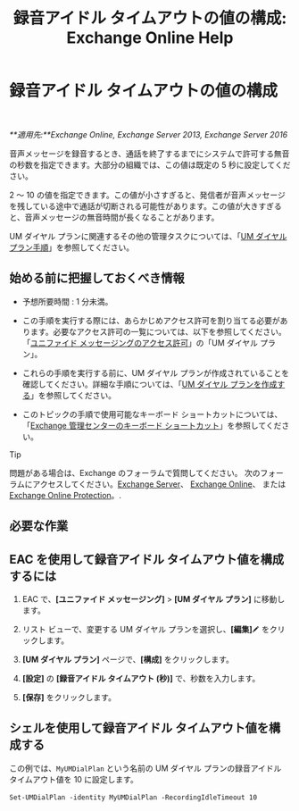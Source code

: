 ﻿---
title: '録音アイドル タイムアウトの値の構成: Exchange Online Help'
TOCTitle: 録音アイドル タイムアウトの値の構成
ms:assetid: a7fb9a09-fde9-447d-ad2c-95598405e99b
ms:mtpsurl: https://technet.microsoft.com/ja-jp/library/Ee423550(v=EXCHG.150)
ms:contentKeyID: 49896406
ms.date: 05/22/2018
mtps_version: v=EXCHG.150
ms.translationtype: HT
---

# 録音アイドル タイムアウトの値の構成

 

_**適用先:**Exchange Online, Exchange Server 2013, Exchange Server 2016_

音声メッセージを録音するとき、通話を終了するまでにシステムで許可する無音の秒数を指定できます。大部分の組織では、この値は既定の 5 秒に設定してください。

2 ～ 10 の値を指定できます。この値が小さすぎると、発信者が音声メッセージを残している途中で通話が切断される可能性があります。この値が大きすぎると、音声メッセージの無音時間が長くなることがあります。

UM ダイヤル プランに関連するその他の管理タスクについては、「[UM ダイヤル プラン手順](um-dial-plan-procedures-exchange-2013-help.md)」を参照してください。

## 始める前に把握しておくべき情報

  - 予想所要時間 : 1 分未満。

  - この手順を実行する際には、あらかじめアクセス許可を割り当てる必要があります。必要なアクセス許可の一覧については、以下を参照してください。「[ユニファイド メッセージングのアクセス許可](unified-messaging-permissions-exchange-2013-help.md)」の「UM ダイヤル プラン」。

  - これらの手順を実行する前に、UM ダイヤル プランが作成されていることを確認してください。詳細な手順については、「[UM ダイヤル プランを作成する](create-a-um-dial-plan-exchange-2013-help.md)」を参照してください。

  - このトピックの手順で使用可能なキーボード ショートカットについては、「[Exchange 管理センターのキーボード ショートカット](keyboard-shortcuts-in-the-exchange-admin-center-exchange-online-protection-help.md)」を参照してください。


> [!TIP]
> 問題がある場合は、Exchange のフォーラムで質問してください。 次のフォーラムにアクセスしてください。<A href="https://go.microsoft.com/fwlink/p/?linkid=60612">Exchange Server</A>、 <A href="https://go.microsoft.com/fwlink/p/?linkid=267542">Exchange Online</A>、 または <A href="https://go.microsoft.com/fwlink/p/?linkid=285351">Exchange Online Protection</A>。.



## 必要な作業

## EAC を使用して録音アイドル タイムアウト値を構成するには

1.  EAC で、**\[ユニファイド メッセージング\]** \> **\[UM ダイヤル プラン\]** に移動します。

2.  リスト ビューで、変更する UM ダイヤル プランを選択し、**\[編集\]**![編集アイコン](images/Bb124582.6f53ccb2-1f13-4c02-bea0-30690e6ea71d(EXCHG.150).gif "編集アイコン") をクリックします。

3.  **\[UM ダイヤル プラン\]** ページで、**\[構成\]** をクリックします。

4.  **\[設定\]** の **\[録音アイドル タイムアウト (秒)\]** で、秒数を入力します。

5.  **\[保存\]** をクリックします。

## シェルを使用して録音アイドル タイムアウト値を構成する

この例では、`MyUMDialPlan` という名前の UM ダイヤル プランの録音アイドル タイムアウト値を 10 に設定します。

    Set-UMDialPlan -identity MyUMDialPlan -RecordingIdleTimeout 10

